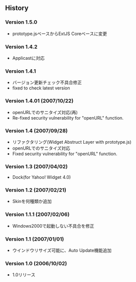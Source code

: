 ## History

### Version 1.5.0
  * prototype.jsベースからExtJS Coreベースに変更

### Version 1.4.2
  * Applicastに対応

### Version 1.4.1
  * バージョン更新チェック不具合修正
  * fixed to check latest version

### Version 1.4.01 (2007/10/22)
  * openURLでのサニタイズ対応(再)
  * Re-fixed security vulnerability for "openURL" function.

### Version 1.4 (2007/09/28)
  * リファクタリング(Widget Abstruct Layer with prototype.js)
  * openURLでのサニタイズ対応
  * Fixed security vulnerability for "openURL" function.

### Version 1.3 (2007/04/02)
  * Dock(for Yahoo! Widget 4.0)

### Version 1.2 (2007/02/21)
  * Skinを何種類か追加
 
### Version 1.1.1 (2007/02/06)
  * Windows2000で起動しない不具合を修正

### Version 1.1 (2007/01/01)
  * ウインドウリサイズ可能に、Auto Update機能追加

### Version 1.0 (2006/10/02)
  * 1.0リリース
